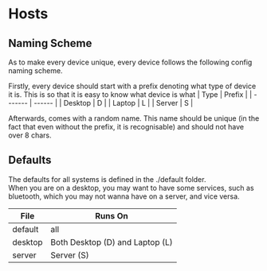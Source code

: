 # Hosts

## Naming Scheme
As to make every device unique, every device follows the following
config naming scheme.

Firstly, every device should start with a prefix denoting what type
of device it is. This is so that it is easy to know what device is
what 
| Type    | Prefix |
| ------- | ------ |
| Desktop | D |
| Laptop  | L |
| Server  | S |

Afterwards, comes with a random name. This name should be unique (in
the fact that even without the prefix, it is recognisable) and should
not have over 8 chars.

## Defaults
The defaults for all systems is defined in the ./default folder.\
When you are on a desktop, you may want to have some services, such
as bluetooth, which you may not wanna have on a server, and vice
versa.

| File    | Runs On |
| ------- | ------- |
| default | all |
| desktop | Both Desktop (D) and Laptop (L) |
| server  | Server (S) |

